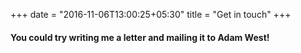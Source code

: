 +++
date = "2016-11-06T13:00:25+05:30"
title = "Get in touch"
+++


#### You could try writing me a letter and mailing it to Adam West!
